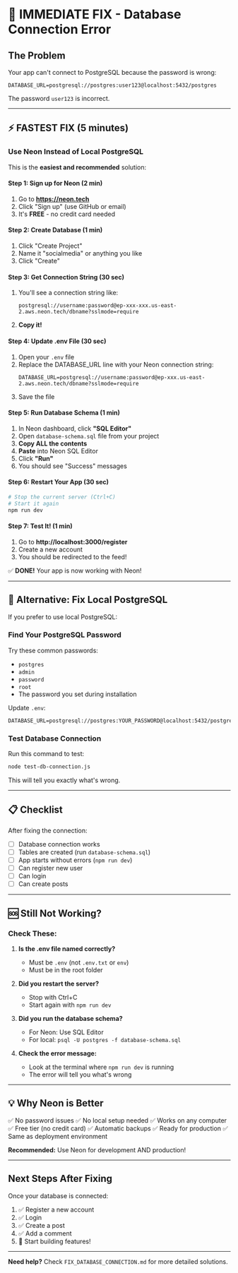 # 🚨 IMMEDIATE FIX - Database Connection Error

## The Problem
Your app can't connect to PostgreSQL because the password is wrong:
```
DATABASE_URL=postgresql://postgres:user123@localhost:5432/postgres
```

The password `user123` is incorrect.

---

## ⚡ FASTEST FIX (5 minutes)

### Use Neon Instead of Local PostgreSQL

This is the **easiest and recommended** solution:

#### Step 1: Sign up for Neon (2 min)
1. Go to **https://neon.tech**
2. Click "Sign up" (use GitHub or email)
3. It's **FREE** - no credit card needed

#### Step 2: Create Database (1 min)
1. Click "Create Project"
2. Name it "socialmedia" or anything you like
3. Click "Create"

#### Step 3: Get Connection String (30 sec)
1. You'll see a connection string like:
   ```
   postgresql://username:password@ep-xxx-xxx.us-east-2.aws.neon.tech/dbname?sslmode=require
   ```
2. **Copy it!**

#### Step 4: Update .env File (30 sec)
1. Open your `.env` file
2. Replace the DATABASE_URL line with your Neon connection string:
   ```env
   DATABASE_URL=postgresql://username:password@ep-xxx.us-east-2.aws.neon.tech/dbname?sslmode=require
   ```
3. Save the file

#### Step 5: Run Database Schema (1 min)
1. In Neon dashboard, click **"SQL Editor"**
2. Open `database-schema.sql` file from your project
3. **Copy ALL the contents**
4. **Paste** into Neon SQL Editor
5. Click **"Run"**
6. You should see "Success" messages

#### Step 6: Restart Your App (30 sec)
```bash
# Stop the current server (Ctrl+C)
# Start it again
npm run dev
```

#### Step 7: Test It! (1 min)
1. Go to **http://localhost:3000/register**
2. Create a new account
3. You should be redirected to the feed!

✅ **DONE!** Your app is now working with Neon!

---

## 🔧 Alternative: Fix Local PostgreSQL

If you prefer to use local PostgreSQL:

### Find Your PostgreSQL Password

Try these common passwords:
- `postgres`
- `admin`
- `password`
- `root`
- The password you set during installation

Update `.env`:
```env
DATABASE_URL=postgresql://postgres:YOUR_PASSWORD@localhost:5432/postgres
```

### Test Database Connection

Run this command to test:
```bash
node test-db-connection.js
```

This will tell you exactly what's wrong.

---

## 📋 Checklist

After fixing the connection:

- [ ] Database connection works
- [ ] Tables are created (run `database-schema.sql`)
- [ ] App starts without errors (`npm run dev`)
- [ ] Can register new user
- [ ] Can login
- [ ] Can create posts

---

## 🆘 Still Not Working?

### Check These:

1. **Is the .env file named correctly?**
   - Must be `.env` (not `.env.txt` or `env`)
   - Must be in the root folder

2. **Did you restart the server?**
   - Stop with Ctrl+C
   - Start again with `npm run dev`

3. **Did you run the database schema?**
   - For Neon: Use SQL Editor
   - For local: `psql -U postgres -f database-schema.sql`

4. **Check the error message:**
   - Look at the terminal where `npm run dev` is running
   - The error will tell you what's wrong

---

## 💡 Why Neon is Better

✅ No password issues
✅ No local setup needed
✅ Works on any computer
✅ Free tier (no credit card)
✅ Automatic backups
✅ Ready for production
✅ Same as deployment environment

**Recommended:** Use Neon for development AND production!

---

## Next Steps After Fixing

Once your database is connected:

1. ✅ Register a new account
2. ✅ Login
3. ✅ Create a post
4. ✅ Add a comment
5. 🚀 Start building features!

---

**Need help?** Check `FIX_DATABASE_CONNECTION.md` for more detailed solutions.

